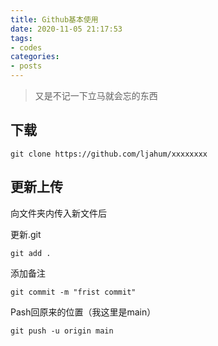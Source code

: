 ```yaml
---
title: Github基本使用
date: 2020-11-05 21:17:53
tags:
- codes
categories:
- posts
---
```

> 又是不记一下立马就会忘的东西

下载
---

    git clone https://github.com/ljahum/xxxxxxxx

更新上传
---

向文件夹内传入新文件后

更新.git  

    git add .

添加备注

    git commit -m "frist commit"

Pash回原来的位置（我这里是main）

    git push -u origin main




